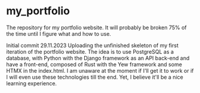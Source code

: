 # my_portfolio
The repository for my portfolio website. It will probably be broken 75% of the time until I figure what and how to use.

Initial commit 29.11.2023
Uploading the unfinished skeleton of my first iteration of the portfolio website. The idea is to use PostgreSQL as a database, with Python with the Django framework as an API back-end and have a front-end, composed of Rust with the Yew framework and some HTMX in the index.html. I am unaware at the moment if I'll get it to work or if  I will even use these technologies till the end. Yet, I believe it'll be a nice learning experience.
